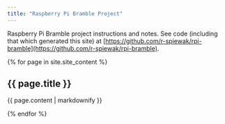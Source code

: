 ```yaml
---
title: "Raspberry Pi Bramble Project"
---
```

Raspberry Pi Bramble project instructions and notes. See code (including that which generated this site) at [https://github.com/r-spiewak/rpi-bramble](https://github.com/r-spiewak/rpi-bramble).

{% for page in site.site_content %}
  <h2>{{ page.title }}</h2>
  <p>{{ page.content | markdownify }}</p>
{% endfor %}